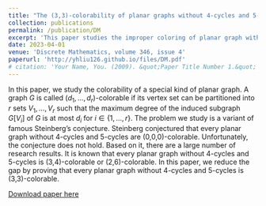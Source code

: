 ```yaml
---
title: "The (3,3)-colorability of planar graphs without 4-cycles and 5-cycles"
collection: publications
permalink: /publication/DM
excerpt: 'This paper studies the improper coloring of planar graph without 4-cycles and 5-cycles and reduces the gap of 2-coloring. The problem is a variant of famous Steinberg’s conjecture.'
date: 2023-04-01
venue: 'Discrete Mathematics, volume 346, issue 4'
paperurl: 'http://yhliu126.github.io/files/DM.pdf'
# citation: 'Your Name, You. (2009). &quot;Paper Title Number 1.&quot; <i>Journal 1</i>. 1(1).'
---
```

In this paper, we study the colorability of a special kind of planar graph. 
A graph $G$ is called $(d_1,\dots,d_r)$-colorable if its vertex set can be partitioned into $r$ sets $V_1,\dots,V_r$ such that the maximum degree of the induced subgraph $G[V_i]$ of $G$ is at most $d_i$ for $i\in \{1,\dots,r\}$. 
The problem we study is a variant of famous Steinberg’s conjecture. Steinberg conjectured that every planar graph without 4-cycles and 5-cycles are (0,0,0)-colorable. Unfortunately, the conjecture does not hold. Based on it, there are a large number of research results. It is known that every planar graph without 4-cycles and 5-cycles is (3,4)-colorable or (2,6)-colorable. 
In this paper, we reduce the gap by proving that every planar graph without 4-cycles and 5-cycles is (3,3)-colorable.

[Download paper here](http://yhliu126.github.io/files/DM.pdf)

<!-- Recommended citation: Your Name, You. (2009). "Paper Title Number 1." <i>Journal 1</i>. 1(1). -->